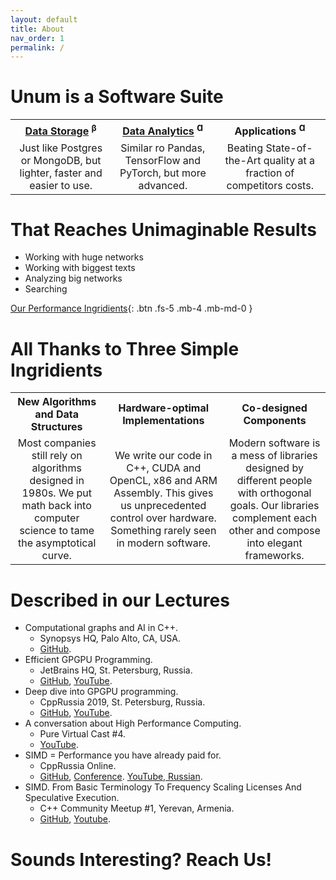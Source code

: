 ```yaml
---
layout: default
title: About
nav_order: 1
permalink: /
---
```


# Unum is a Software Suite

<table>
    <tr>
        <th><a href="/storage">Data Storage</a> <sup>β</sup></th>
        <th><a href="/analytics">Data Analytics</a> <sup>Ɑ</sup></th>
        <th>Applications <sup>Ɑ</sup></th>
    </tr>
    <tr>
        <td style="text-align:center">Just like Postgres or MongoDB, but lighter, faster and easier to use.</td>
        <td style="text-align:center">Similar ro Pandas, TensorFlow and PyTorch, but more advanced.</td>
        <td style="text-align:center">Beating State-of-the-Art quality at a fraction of competitors costs.</td>
    </tr>
</table>

# That Reaches Unimaginable Results

* Working with huge networks
* Working with biggest texts
* Analyzing big networks
* Searching 

[Our Performance Ingridients](/storage/recipe){: .btn .fs-5 .mb-4 .mb-md-0 }

# All Thanks to Three Simple Ingridients

<table>
    <tr>
        <th>New Algorithms and Data Structures</th>
        <th>Hardware-optimal Implementations</th>
        <th>Co-designed Components</th>
    </tr>
    <tr>
        <td style="text-align:center">Most companies still rely on algorithms designed in 1980s. We put math back into computer science to tame the asymptotical curve.</td>
        <td style="text-align:center">We write our code in C++, CUDA and OpenCL, x86 and ARM Assembly. This gives us unprecedented control over hardware. Something rarely seen in modern software.</td>
        <td style="text-align:center">Modern software is a mess of libraries designed by different people with orthogonal goals. Our libraries complement each other and compose into elegant frameworks.</td>
    </tr>
</table>

# Described in our Lectures

* Computational graphs and AI in C++.
  * Synopsys HQ, Palo Alto, CA, USA.
  * [GitHub](https://github.com/ashvardanian/NeuralSTL).
* Efficient GPGPU Programming.
  * JetBrains HQ, St. Petersburg, Russia.
  * [GitHub](https://github.com/ashvardanian/SandboxGPUs), [YouTube](https://youtu.be/BUtHOftDm_Y).
* Deep dive into GPGPU programming.
  * CppRussia 2019, St. Petersburg, Russia.
  * [GitHub](https://github.com/ashvardanian/SandboxGPUs), [YouTube](https://youtu.be/AA4RI6o0h1U).
* A conversation about High Performance Computing.
  * Pure Virtual Cast #4. 
  * [YouTube](https://youtu.be/dCdBFB4LDjw).
* SIMD = Performance you have already paid for.
  * CppRussia Online.
  * [GitHub](https://github.com/ashvardanian/CppBenchSubstrSearch), [Conference](https://cppconf-piter.ru/en/2020/spb/talks/23g3egeumhe3p4fd66pbar/?fbclid=IwAR26hl3tEhw1os0J6oLzsVPTOAuSGkZIMzwq689tEq8NH5_V7b3MHV8f_zU). [YouTube, Russian]().
* SIMD. From Basic Terminology To Frequency Scaling Licenses And Speculative Execution.
  * C++ Community Meetup #1, Yerevan, Armenia. 
  * [GitHub](https://github.com/ashvardanian/CppBenchSubstrSearch), [Youtube](https://youtu.be/ft51yJ9mDcc?t=140).

# Sounds Interesting? Reach Us!